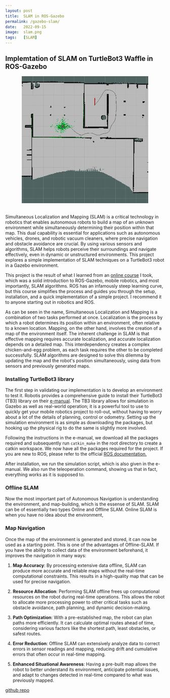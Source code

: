 ```yaml
---
layout: post
title:  SLAM in ROS-Gazebo
permalink: /gazebo-slam/
date:   2022-09-15
image:  slam.png
tags:   [SLAM]
---
```

## Implemtation of SLAM on TurtleBot3 Waffle in ROS-Gazebo

<center><img src="/img/slam.png" alt="SLAM" height="400" width="400"></center>
<br>

Simultaneous Localization and Mapping (SLAM) is a critical technology in robotics that enables autonomous robots to build a map of an unknown environment while simultaneously determining their position within that map. This dual capability is essential for applications such as autonomous vehicles, drones, and robotic vacuum cleaners, where precise navigation and obstacle avoidance are crucial. By using various sensors and algorithms, SLAM helps robots perceive their surroundings and navigate effectively, even in dynamic or unstructured environments. This project explores a simple implementation of SLAM techniques on a TurtleBot3 robot in a Gazebo environment.

This project is the result of what I learned from an [online course](https://www.udemy.com/course/ros-navigation/) I took, which was a solid introduction to ROS-Gazebo, mobile robotics, and most importantly, SLAM algorithms. ROS has an infamously steep learning curve, but this course simplifies the process and guides you through the setup, installation, and a quick implementation of a simple project. I recommend it to anyone starting out in robotics and ROS.

As can be seen in the name, Simultaneous Localization and Mapping is a combination of two tasks performed at once. Localization is the process by which a robot determines its position within an environment, often relative to a known location. Mapping, on the other hand, involves the creation of a map of the environment itself. The inherent challenge in SLAM is that effective mapping requires accurate localization, and accurate localization depends on a detailed map. This interdependency creates a complex chicken-and-egg problem, as each task requires the other to be completed successfully. SLAM algorithms are designed to solve this dilemma by updating the map and the robot's position simultaneously, using data from sensors and previously generated maps.

### Installing TurtleBot3 library

The first step in validating our implementation is to develop an environment to test it. Robotis provides a comprehensive guide to install their TurtleBot3 (TB3) library on their [e-manual](https://emanual.robotis.com/docs/en/platform/turtlebot3/simulation/). The TB3 library allows for simulation in Gazebo as well as real-world operation; it is a powerful tool to use to quickly get your mobile robotics project to roll-out, without having to worry about a lot of the details of planning, control or odometry. Setting up the simulation environment is as simple as downloading the packages, but hooking up the physical rig to do the same is slightly more involved.

Following the instructions in the e-manual, we download all the packages required and subsequently run `catkin_make` in the root directory to create a catkin workspace. We now have all the packages required for the project. If you are new to ROS, please refer to the official [ROS documentation.](https://wiki.ros.org/ROS/Tutorials)

After installation, we run the simulation script, which is also given in the e-manual. We also run the teleoperation command, showing us that in fact, everything works as it is supposed to.

### Offline SLAM

Now the most important part of Autonomous Navigation is understanding the environment, and map-building, which is the essense of SLAM. SLAM can be of essentially two types Online and Offline SLAM. Online SLAM is when you have no idea about the environment,  

### Map Navigation

Once the map of the environment is generated and stored, it can now be used as a starting point. This is one of the advantages of Offline-SLAM. If you have the ability to collect data of the environment beforehand, it improves the navigation in many ways:

1. **Map Accuracy**: By processing extensive data offline, SLAM can produce more accurate and reliable maps without the real-time computational constraints. This results in a high-quality map that can be used for precise navigation.

2. **Resource Allocation**: Performing SLAM offline frees up computational resources on the robot during real-time operations. This allows the robot to allocate more processing power to other critical tasks such as obstacle avoidance, path planning, and dynamic decision-making.

3. **Path Optimization**: With a pre-established map, the robot can plan paths more efficiently. It can calculate optimal routes ahead of time, considering various factors like the shortest path, least obstacles, or safest routes.

4. **Error Reduction**: Offline SLAM can extensively analyze data to correct errors in sensor readings and mapping, reducing drift and cumulative errors that often occur in real-time mapping.

5. **Enhanced Situational Awareness**: Having a pre-built map allows the robot to better understand its environment, anticipate potential issues, and adapt to changes detected in real-time compared to what was previously mapped.

[github repo](https://github.com/ashwath-karthikeyan/ros-slam-gazebo.git)